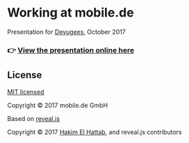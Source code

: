 # Working at mobile.de

Presentation for <a href="http://devugees-education.org">Devugees</a>, October 2017

### 👉 [View the presentation online here](https://pahund.github.io/devugees-prez-oct2017)

## License

[MIT licensed](LICENSE)

Copyright © 2017 mobile.de GmbH

Based on <a href="http://lab.hakim.se/reveal-js/#/">reveal.js</a>

Copyright © 2017 [Hakim El Hattab](http://hakim.se), and reveal.js contributors

